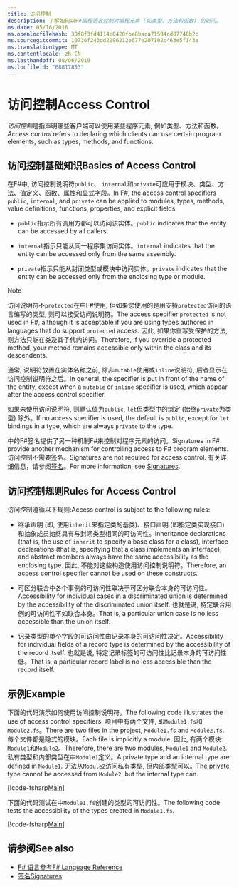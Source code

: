 ```yaml
---
title: 访问控制
description: 了解如何以F#编程语言控制对编程元素 (如类型、方法和函数) 的访问。
ms.date: 05/16/2016
ms.openlocfilehash: 38f8f3fd4114c0428fbe8baca71594cd07740b2c
ms.sourcegitcommit: 10736f243dd2296212e677e207102c463e5f143e
ms.translationtype: MT
ms.contentlocale: zh-CN
ms.lasthandoff: 08/06/2019
ms.locfileid: "68817853"
---
```

# <a name="access-control"></a><span data-ttu-id="1e7e7-103">访问控制</span><span class="sxs-lookup"><span data-stu-id="1e7e7-103">Access Control</span></span>

<span data-ttu-id="1e7e7-104">*访问控制*是指声明哪些客户端可以使用某些程序元素, 例如类型、方法和函数。</span><span class="sxs-lookup"><span data-stu-id="1e7e7-104">*Access control* refers to declaring which clients can use certain program elements, such as types, methods, and functions.</span></span>

## <a name="basics-of-access-control"></a><span data-ttu-id="1e7e7-105">访问控制基础知识</span><span class="sxs-lookup"><span data-stu-id="1e7e7-105">Basics of Access Control</span></span>

<span data-ttu-id="1e7e7-106">在F#中, 访问控制说明符`public`、 `internal`和`private`可应用于模块、类型、方法、值定义、函数、属性和显式字段。</span><span class="sxs-lookup"><span data-stu-id="1e7e7-106">In F#, the access control specifiers `public`, `internal`, and `private` can be applied to modules, types, methods, value definitions, functions, properties, and explicit fields.</span></span>

- <span data-ttu-id="1e7e7-107">`public`指示所有调用方都可以访问该实体。</span><span class="sxs-lookup"><span data-stu-id="1e7e7-107">`public` indicates that the entity can be accessed by all callers.</span></span>

- <span data-ttu-id="1e7e7-108">`internal`指示只能从同一程序集访问实体。</span><span class="sxs-lookup"><span data-stu-id="1e7e7-108">`internal` indicates that the entity can be accessed only from the same assembly.</span></span>

- <span data-ttu-id="1e7e7-109">`private`指示只能从封闭类型或模块中访问实体。</span><span class="sxs-lookup"><span data-stu-id="1e7e7-109">`private` indicates that the entity can be accessed only from the enclosing type or module.</span></span>

> [!NOTE]
> <span data-ttu-id="1e7e7-110">访问说明符不`protected`在中F#使用, 但如果您使用的是用支持`protected`访问的语言编写的类型, 则可以接受访问说明符。</span><span class="sxs-lookup"><span data-stu-id="1e7e7-110">The access specifier `protected` is not used in F#, although it is acceptable if you are using types authored in languages that do support `protected` access.</span></span> <span data-ttu-id="1e7e7-111">因此, 如果你重写受保护的方法, 则方法只能在类及其子代内访问。</span><span class="sxs-lookup"><span data-stu-id="1e7e7-111">Therefore, if you override a protected method, your method remains accessible only within the class and its descendents.</span></span>

<span data-ttu-id="1e7e7-112">通常, 说明符放置在实体名称之前, 除非`mutable`使用或`inline`说明符, 后者显示在访问控制说明符之后。</span><span class="sxs-lookup"><span data-stu-id="1e7e7-112">In general, the specifier is put in front of the name of the entity, except when a `mutable` or `inline` specifier is used, which appear after the access control specifier.</span></span>

<span data-ttu-id="1e7e7-113">如果未使用访问说明符, 则默认值为`public`, `let`但类型中的绑定 (始终`private`为类型) 除外。</span><span class="sxs-lookup"><span data-stu-id="1e7e7-113">If no access specifier is used, the default is `public`, except for `let` bindings in a type, which are always `private` to the type.</span></span>

<span data-ttu-id="1e7e7-114">中的F#签名提供了另一种机制F#来控制对程序元素的访问。</span><span class="sxs-lookup"><span data-stu-id="1e7e7-114">Signatures in F# provide another mechanism for controlling access to F# program elements.</span></span> <span data-ttu-id="1e7e7-115">访问控制不需要签名。</span><span class="sxs-lookup"><span data-stu-id="1e7e7-115">Signatures are not required for access control.</span></span> <span data-ttu-id="1e7e7-116">有关详细信息，请参阅[签名](signatures.md)。</span><span class="sxs-lookup"><span data-stu-id="1e7e7-116">For more information, see [Signatures](signatures.md).</span></span>

## <a name="rules-for-access-control"></a><span data-ttu-id="1e7e7-117">访问控制规则</span><span class="sxs-lookup"><span data-stu-id="1e7e7-117">Rules for Access Control</span></span>

<span data-ttu-id="1e7e7-118">访问控制遵循以下规则:</span><span class="sxs-lookup"><span data-stu-id="1e7e7-118">Access control is subject to the following rules:</span></span>

- <span data-ttu-id="1e7e7-119">继承声明 (即, 使用`inherit`来指定类的基类)、接口声明 (即指定类实现接口) 和抽象成员始终具有与封闭类型相同的可访问性。</span><span class="sxs-lookup"><span data-stu-id="1e7e7-119">Inheritance declarations (that is, the use of `inherit` to specify a base class for a class), interface declarations (that is, specifying that a class implements an interface), and abstract members always have the same accessibility as the enclosing type.</span></span> <span data-ttu-id="1e7e7-120">因此, 不能对这些构造使用访问控制说明符。</span><span class="sxs-lookup"><span data-stu-id="1e7e7-120">Therefore, an access control specifier cannot be used on these constructs.</span></span>

- <span data-ttu-id="1e7e7-121">可区分联合中各个事例的可访问性取决于可区分联合本身的可访问性。</span><span class="sxs-lookup"><span data-stu-id="1e7e7-121">Accessibility for individual cases in a discriminated union is determined by the accessibility of the discriminated union itself.</span></span> <span data-ttu-id="1e7e7-122">也就是说, 特定联合用例的可访问性不如联合本身。</span><span class="sxs-lookup"><span data-stu-id="1e7e7-122">That is, a particular union case is no less accessible than the union itself.</span></span>

- <span data-ttu-id="1e7e7-123">记录类型的单个字段的可访问性由记录本身的可访问性决定。</span><span class="sxs-lookup"><span data-stu-id="1e7e7-123">Accessibility for individual fields of a record type is determined by the accessibility of the record itself.</span></span> <span data-ttu-id="1e7e7-124">也就是说, 特定记录标签的可访问性比记录本身的可访问性低。</span><span class="sxs-lookup"><span data-stu-id="1e7e7-124">That is, a particular record label is no less accessible than the record itself.</span></span>

## <a name="example"></a><span data-ttu-id="1e7e7-125">示例</span><span class="sxs-lookup"><span data-stu-id="1e7e7-125">Example</span></span>

<span data-ttu-id="1e7e7-126">下面的代码演示如何使用访问控制说明符。</span><span class="sxs-lookup"><span data-stu-id="1e7e7-126">The following code illustrates the use of access control specifiers.</span></span> <span data-ttu-id="1e7e7-127">项目中有两个文件, 即`Module1.fs`和`Module2.fs`。</span><span class="sxs-lookup"><span data-stu-id="1e7e7-127">There are two files in the project, `Module1.fs` and `Module2.fs`.</span></span> <span data-ttu-id="1e7e7-128">每个文件都是隐式的模块。</span><span class="sxs-lookup"><span data-stu-id="1e7e7-128">Each file is implicitly a module.</span></span> <span data-ttu-id="1e7e7-129">因此, 有两个模块: `Module1`和`Module2`。</span><span class="sxs-lookup"><span data-stu-id="1e7e7-129">Therefore, there are two modules, `Module1` and `Module2`.</span></span> <span data-ttu-id="1e7e7-130">私有类型和内部类型在中`Module1`定义。</span><span class="sxs-lookup"><span data-stu-id="1e7e7-130">A private type and an internal type are defined in `Module1`.</span></span> <span data-ttu-id="1e7e7-131">无法从`Module2`访问私有类型, 但内部类型可以。</span><span class="sxs-lookup"><span data-stu-id="1e7e7-131">The private type cannot be accessed from `Module2`, but the internal type can.</span></span>

[!code-fsharp[Main](~/samples/snippets/fsharp/access-control/snippet1.fs)]

<span data-ttu-id="1e7e7-132">下面的代码测试在中`Module1.fs`创建的类型的可访问性。</span><span class="sxs-lookup"><span data-stu-id="1e7e7-132">The following code tests the accessibility of the types created in `Module1.fs`.</span></span>

[!code-fsharp[Main](~/samples/snippets/fsharp/access-control/snippet2.fs)]

## <a name="see-also"></a><span data-ttu-id="1e7e7-133">请参阅</span><span class="sxs-lookup"><span data-stu-id="1e7e7-133">See also</span></span>

- [<span data-ttu-id="1e7e7-134">F# 语言参考</span><span class="sxs-lookup"><span data-stu-id="1e7e7-134">F# Language Reference</span></span>](index.md)
- [<span data-ttu-id="1e7e7-135">签名</span><span class="sxs-lookup"><span data-stu-id="1e7e7-135">Signatures</span></span>](signatures.md)
